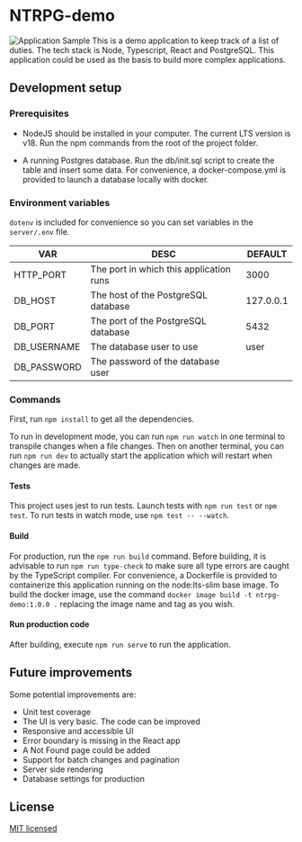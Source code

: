 # NTRPG-demo

![Application Sample](https://i.imgur.com/WIpXt3b.png)
This is a demo application to keep track of a list of duties. The tech stack is Node, Typescript, React and PostgreSQL. This application could be used as the basis to build more complex applications.

## Development setup

### Prerequisites

  * NodeJS should be installed in your computer. The current LTS version is v18.
Run the npm commands from the root of the project folder.

  * A running Postgres database. Run the db/init.sql script to create the table and insert some data.
 For convenience, a docker-compose.yml is provided to launch a database locally with docker.

### Environment variables

`dotenv` is included for convenience so you can set variables in the `server/.env` file.

| VAR           | DESC                                       | DEFAULT               |
| ------------- | ------------------------------------------ | ----------------------|
| HTTP_PORT     | The port in which this application runs    | 3000                  |
| DB_HOST       | The host of the PostgreSQL database        | 127.0.0.1             |
| DB_PORT       | The port of the PostgreSQL database        | 5432                  |
| DB_USERNAME   | The database user to use                   | user                  |
| DB_PASSWORD   | The password of the database user          |                       |

### Commands

First, run `npm install` to get all the dependencies.

To run in development mode, you can run `npm run watch` in one terminal to transpile changes when a file changes. Then on another terminal, you can run `npm run dev` to actually start the application which will restart when changes are made.

#### Tests

This project uses jest to run tests. Launch tests with `npm run test` or `npm test`. To run tests in watch mode, use `npm test -- --watch`.

#### Build

For production, run the `npm run build` command. Before building, it is advisable to run `npm run type-check` to make sure all type errors are caught by the TypeScript compiler.
For convenience, a Dockerfile is provided to containerize this application running on the node:lts-slim base image. To build the docker image, use the command `docker image build -t ntrpg-demo:1.0.0 .` replacing the image name and tag as you wish.

#### Run production code

After building, execute `npm run serve` to run the application. 

## Future improvements

Some potential improvements are:

  * Unit test coverage
  * The UI is very basic. The code can be improved
  * Responsive and accessible UI
  * Error boundary is missing in the React app
  * A Not Found page could be added
  * Support for batch changes and pagination
  * Server side rendering
  * Database settings for production


## License

[MIT licensed](./LICENSE)
